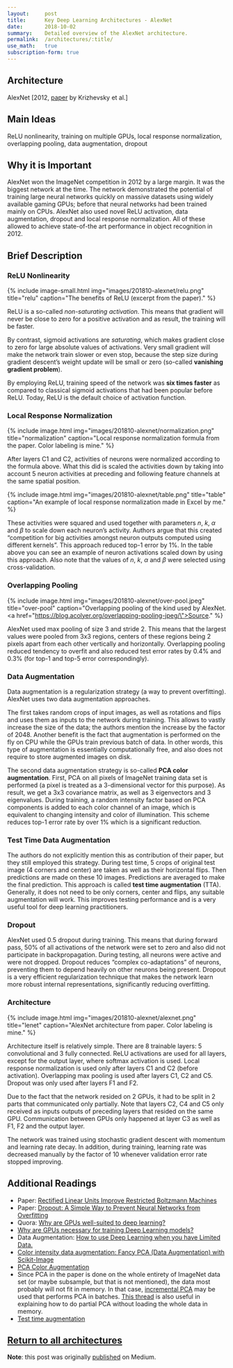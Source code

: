 ```yaml
---
layout:     post
title:      Key Deep Learning Architectures - AlexNet
date:       2018-10-02
summary:    Detailed overview of the AlexNet architecture.
permalink:	/architectures/:title/
use_math:	true
subscription-form: true
---
```




## Architecture
AlexNet [2012, [paper](https://papers.nips.cc/paper/4824-imagenet-classification-with-deep-convolutional-neural-networks.pdf) by Krizhevsky et al.]

## Main Ideas

ReLU nonlinearity, training on multiple GPUs, local response normalization, overlapping pooling, data augmentation, dropout

## Why it is Important

AlexNet won the ImageNet competition in 2012 by a large margin. It was the biggest network at the time. The network demonstrated the potential of training large neural networks quickly on massive datasets using widely available gaming GPUs; before that neural networks had been trained mainly on CPUs. AlexNet also used novel ReLU activation, data augmentation, dropout and local response normalization. All of these allowed to achieve state-of-the art performance in object recognition in 2012.

## Brief Description

### ReLU Nonlinearity

{% include image-small.html
            img="images/201810-alexnet/relu.png"
            title="relu"
            caption="The benefits of ReLU (excerpt from the paper)." %}

ReLU is a so-called *non-saturating activation*. This means that gradient will never be close to zero for a positive activation and as result, the training will be faster.

By contrast, sigmoid activations are *saturating*, which makes gradient close to zero for large absolute values of activations. Very small gradient will make the network train slower or even stop, because the step size during gradient descent’s weight update will be small or zero (so-called **vanishing gradient problem**).

By employing ReLU, training speed of the network was **six times faster** as compared to classical sigmoid activations that had been popular before ReLU. Today, ReLU is the default choice of activation function.

### Local Response Normalization

{% include image.html
            img="images/201810-alexnet/normalization.png"
            title="normalization"
            caption="Local response normalization formula from the paper. Color labeling is mine." %}
            
After layers C1 and C2, activities of neurons were normalized according to the formula above. What this did is scaled the activities down by taking into account 5 neuron activities at preceding and following feature channels at the same spatial position.

{% include image.html
            img="images/201810-alexnet/table.png"
            title="table"
            caption="An example of local response normalization made in Excel by me." %}

These activities were squared and used together with parameters $n$, $k$, $\alpha$ and $\beta$ to scale down each neuron’s activity. Authors argue that this created “competition for big activities amongst neuron outputs computed using different kernels”. This approach reduced top-1 error by 1%. In the table above you can see an example of neuron activations scaled down by using this approach. Also note that the values of $n$, $k$, $\alpha$ and $\beta$ were selected using cross-validation.    

### Overlapping Pooling

{% include image.html
            img="images/201810-alexnet/over-pool.jpeg"
            title="over-pool"
            caption="Overlapping pooling of the kind used by AlexNet. <a href=\"https://blog.acolyer.org/overlapping-pooling-jpeg/\">Source</a>." %}

AlexNet used max pooling of size 3 and stride 2. This means that the largest values were pooled from 3x3 regions, centers of these regions being 2 pixels apart from each other vertically and horizontally. Overlapping pooling reduced tendency to overfit and also reduced test error rates by 0.4% and 0.3% (for top-1 and top-5 error correspondingly).    

### Data Augmentation

Data augmentation is a regularization strategy (a way to prevent overfitting). AlexNet uses two data augmentation approaches.

The first takes random crops of input images, as well as rotations and flips and uses them as inputs to the network during training. This allows to vastly increase the size of the data; the authors mention the increase by the factor of 2048. Another benefit is the fact that augmentation is performed on the fly on CPU while the GPUs train previous batch of data. In other words, this type of augmentation is essentially computationally free, and also does not require to store augmented images on disk.

The second data augmentation strategy is so-called **PCA color augmentation**. First, PCA on all pixels of ImageNet training data set is performed (a pixel is treated as a 3-dimensional vector for this purpose). As result, we get a 3x3 covariance matrix, as well as 3 eigenvectors and 3 eigenvalues. During training, a random intensity factor based on PCA components is added to each color channel of an image, which is equivalent to changing intensity and color of illumination. This scheme reduces top-1 error rate by over 1% which is a significant reduction.

### Test Time Data Augmentation

The authors do not explicitly mention this as contribution of their paper, but they still employed this strategy. During test time, 5 crops of original test image (4 corners and center) are taken as well as their horizontal flips. Then predictions are made on these 10 images. Predictions are averaged to make the final prediction. This approach is called **test time augmentation** (TTA). Generally, it does not need to be only corners, center and flips, any suitable augmentation will work. This improves testing performance and is a very useful tool for deep learning practitioners.

### Dropout

AlexNet used 0.5 dropout during training. This means that during forward pass, 50% of all activations of the network were set to zero and also did not participate in backpropagation. During testing, all neurons were active and were not dropped. Dropout reduces “complex co-adaptations” of neurons, preventing them to depend heavily on other neurons being present. Dropout is a very efficient regularization technique that makes the network learn more robust internal representations, significantly reducing overfitting.

### Architecture

{% include image.html
            img="images/201810-alexnet/alexnet.png"
            title="lenet"
            caption="AlexNet architecture from paper. Color labeling is mine." %}

Architecture itself is relatively simple. There are 8 trainable layers: 5 convolutional and 3 fully connected. ReLU activations are used for all layers, except for the output layer, where softmax activation is used. Local response normalization is used only after layers C1 and C2 (before activation). Overlapping max pooling is used after layers C1, C2 and C5. Dropout was only used after layers F1 and F2.

Due to the fact that the network resided on 2 GPUs, it had to be split in 2 parts that communicated only partially. Note that layers C2, C4 and C5 only received as inputs outputs of preceding layers that resided on the same GPU. Communication between GPUs only happened at layer C3 as well as F1, F2 and the output layer.

The network was trained using stochastic gradient descent with momentum and learning rate decay. In addition, during training, learning rate was decreased manually by the factor of 10 whenever validation error rate stopped improving.

## Additional Readings

- Paper: [Rectified Linear Units Improve Restricted Boltzmann Machines](http://citeseerx.ist.psu.edu/viewdoc/download?doi=10.1.1.165.6419&rep=rep1&type=pdf)
- Paper: [Dropout: A Simple Way to Prevent Neural Networks from Overfitting](http://jmlr.org/papers/volume15/srivastava14a.old/srivastava14a.pdf)
- Quora: [Why are GPUs well-suited to deep learning?](https://www.quora.com/Why-are-GPUs-well-suited-to-deep-learning)
- [Why are GPUs necessary for training Deep Learning models?](https://www.analyticsvidhya.com/blog/2017/05/gpus-necessary-for-deep-learning/)
- Data Augmentation: [How to use Deep Learning when you have Limited Data.](https://medium.com/nanonets/how-to-use-deep-learning-when-you-have-limited-data-part-2-data-augmentation-c26971dc8ced)
- [Color intensity data augmentation: Fancy PCA (Data Augmentation) with Scikit-Image](https://deshanadesai.github.io/notes/Fancy-PCA-with-Scikit-Image)
- [PCA Color Augmentation](https://machinelearning.wtf/terms/pca-color-augmentation/)
- Since PCA in the paper is done on the whole entirety of ImageNet data set (or maybe subsample, but that is not mentioned), the data most probably will not fit in memory. In that case, [incremental PCA](http://scikit-learn.org/stable/auto_examples/decomposition/plot_incremental_pca.html) may be used that performs PCA in batches. [This thread](https://stackoverflow.com/questions/31428581/incremental-pca-on-big-data) is also useful in explaining how to do partial PCA without loading the whole data in memory.
- [Test time augmentation](https://towardsdatascience.com/augmentation-for-image-classification-24ffcbc38833)

## [Return to all architectures](/architectures/)

**Note**: this post was originally [published](https://medium.com/@pechyonkin/key-deep-learning-architectures-alexnet-30bf607595f1) on Medium.